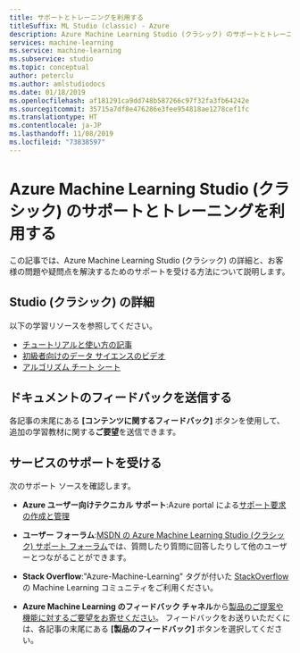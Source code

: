 ```yaml
---
title: サポートとトレーニングを利用する
titleSuffix: ML Studio (classic) - Azure
description: Azure Machine Learning Studio (クラシック) のサポートとトレーニングを利用してフィードバックを提供する
services: machine-learning
ms.service: machine-learning
ms.subservice: studio
ms.topic: conceptual
author: peterclu
ms.author: amlstudiodocs
ms.date: 01/18/2019
ms.openlocfilehash: af181291ca9dd748b587266c97f32fa3fb64242e
ms.sourcegitcommit: 35715a7df8e476286e3fee954818ae1278cef1fc
ms.translationtype: HT
ms.contentlocale: ja-JP
ms.lasthandoff: 11/08/2019
ms.locfileid: "73838597"
---
```

# <a name="get-support-and-training-for-azure-machine-learning-studio-classic"></a>Azure Machine Learning Studio (クラシック) のサポートとトレーニングを利用する

この記事では、Azure Machine Learning Studio (クラシック) の詳細と、お客様の問題や疑問点を解決するためのサポートを受ける方法について説明します。

## <a name="learn-more-about-studio-classic"></a>Studio (クラシック) の詳細

以下の学習リソースを参照してください。
+ [チュートリアルと使い方の記事](../studio/index.yml) 
+ [初級者向けのデータ サイエンスのビデオ](../studio/data-science-for-beginners-ask-a-question-you-can-answer-with-data.md) 
+ [アルゴリズム チート シート](../studio/algorithm-cheat-sheet.md) 

## <a name="submit-doc-feedback"></a>ドキュメントのフィードバックを送信する

各記事の末尾にある **[コンテンツに関するフィードバック]** ボタンを使用して、追加の学習教材に関する**ご要望**を送信できます。

## <a name="get-service-support"></a>サービスのサポートを受ける

次のサポート ソースを確認します。

+ **Azure ユーザー向けテクニカル サポート**:Azure portal による[サポート要求の作成と管理](https://docs.microsoft.com/azure/azure-supportability/how-to-create-azure-support-request)

+ **ユーザー フォーラム**:[MSDN の Azure Machine Learning Studio (クラシック) サポート フォーラム](https://aka.ms/aml-forum-studio)では、質問したり質問に回答したりして他のユーザーとつながることができます。

+ **Stack Overflow**:"Azure-Machine-Learning" タグが付いた [StackOverflow](https://stackoverflow.com/questions/tagged/azure-machine-learning) の Machine Learning コミュニティをご利用ください。

+ **Azure Machine Learning のフィードバック チャネル**から[製品のご提案や機能に対するご要望をお寄せください](https://feedback.azure.com/forums/257792-machine-learning)。 フィードバックをお送りいただくには、各記事の末尾にある **[製品のフィードバック]** ボタンを選択してください。
